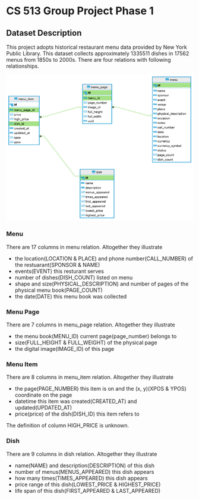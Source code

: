 # CS 513 Group Project Phase 1

## Dataset Description
This project adopts historical restaurant menu data provided by New York Public Library. This dataset collects approximately 1335511 dishes in 17562 menus from 1850s to 2000s. There are four relations with following relationships.

![ER Diagram](nypl-er-diagram.png)
### Menu
There are 17 columns in menu relation. Altogether they illustrate
- the location(LOCATION & PLACE) and phone number(CALL_NUMBER) of the restuarant(SPONSOR & NAME)
- events(EVENT) this resturant serves
- number of dishes(DISH_COUNT) listed on menu
- shape and size(PHYSICAL_DESCRIPTION) and number of pages of the physical menu book(PAGE_COUNT)
- the date(DATE) this menu book was collected

### Menu Page
There are 7 columns in menu_page relation. Altogether they illustrate
- the menu book(MENU_ID) current page(page_number) belongs to 
- size(FULL_HEIGHT & FULL_WEIGHT) of the physical page
- the digital image(IMAGE_ID) of this page

### Menu Item
There are 8 columns in menu_item relation. Altogether they illustrate
- the page(PAGE_NUMBER) this item is on and the (x, y)(XPOS & YPOS) coordinate on the page
- datetime this item was created(CREATED_AT) and updated(UPDATED_AT)
- price(price) of the dish(DISH_ID) this item refers to

The definition of column HIGH_PRICE is unknown.

### Dish
There are 9 columns in dish relation. Altogether they illustrate
- name(NAME) and description(DESCRIPTION) of this dish
- number of menus(MENUS_APPEARED) this dish appears
- how many times(TIMES_APPEARED) this dish appears
- price range of this dish(LOWEST_PRICE & HIGHEST_PRICE)
- life span of this dish(FIRST_APPEARED & LAST_APPEARED)